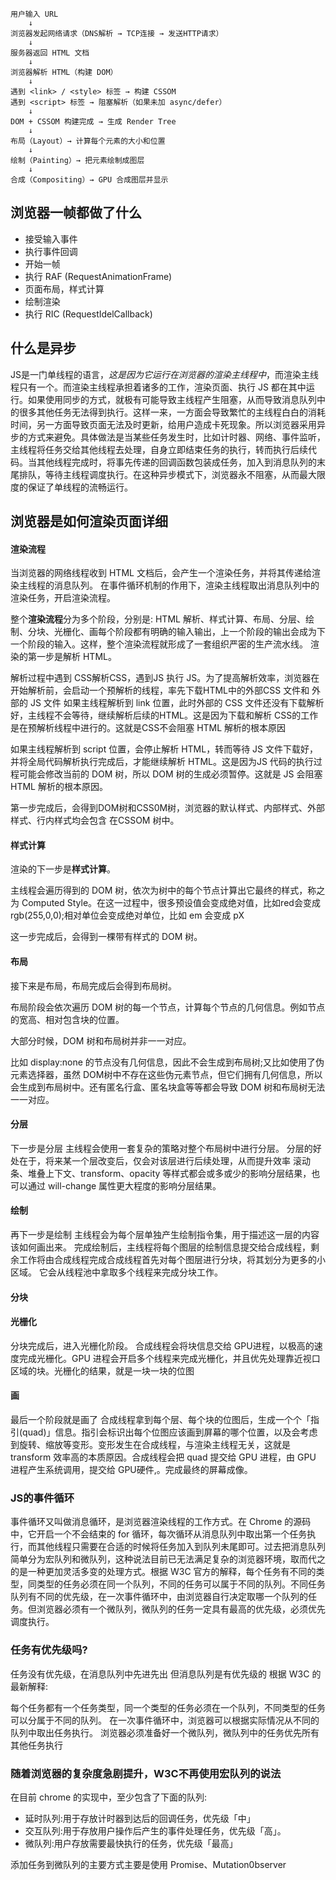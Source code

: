 ```
用户输入 URL
    ↓
浏览器发起网络请求（DNS解析 → TCP连接 → 发送HTTP请求）
    ↓
服务器返回 HTML 文档
    ↓
浏览器解析 HTML（构建 DOM）
    ↓
遇到 <link> / <style> 标签 → 构建 CSSOM
遇到 <script> 标签 → 阻塞解析（如果未加 async/defer）
    ↓
DOM + CSSOM 构建完成 → 生成 Render Tree
    ↓
布局（Layout）→ 计算每个元素的大小和位置
    ↓
绘制（Painting）→ 把元素绘制成图层
    ↓
合成（Compositing）→ GPU 合成图层并显示
```


## 浏览器一帧都做了什么

- 接受输入事件
- 执行事件回调
- 开始一帧
- 执行 RAF (RequestAnimationFrame)
- 页面布局，样式计算
- 绘制渲染
- 执行 RIC (RequestIdelCallback)

## 什么是异步

JS是一门单线程的语言，*这是因为它运行在浏览器的渲染主线程中*，而渲染主线程只有一个。而渲染主线程承担着诸多的工作，渲染页面、执行 JS 都在其中运行。如果使用同步的方式，就极有可能导致主线程产生阻塞，从而导致消息队列中的很多其他任务无法得到执行。这样一来，一方面会导致繁忙的主线程白白的消耗时间，另一方面导致页面无法及时更新，给用户造成卡死现象。所以浏览器采用异步的方式来避免。具体做法是当某些任务发生时，比如计时器、网络、事件监听，主线程将任务交给其他线程去处理，自身立即结束任务的执行，转而执行后续代码。当其他线程完成时，将事先传递的回调函数包装成任务，加入到消息队列的末尾排队，等待主线程调度执行。在这种异步模式下，浏览器永不阻塞，从而最大限度的保证了单线程的流畅运行。


## 浏览器是如何渲染页面详细

#### 渲染流程

当浏览器的网络线程收到 HTML 文档后，会产生一个渲染任务，并将其传递给渲染主线程的消息队列。
在事件循环机制的作用下，渲染主线程取出消息队列中的渲染任务，开启渲染流程。

整个**渲染流程**分为多个阶段，分别是: HTML 解析、样式计算、布局、分层、绘制、分块、光栅化、画每个阶段都有明确的输入输出，上一个阶段的输出会成为下一个阶段的输入。这样，整个渲染流程就形成了一套组织严密的生产流水线。
渲染的第一步是解析 HTML。

解析过程中遇到 CSS解析CSS，遇到JS 执行 JS。为了提高解析效率，浏览器在开始解析前，会启动一个预解析的线程，率先下载HTML中的外部CSS 文件和 外部的 JS 文件
如果主线程解析到 link 位置，此时外部的 CSS 文件还没有下载解析好，主线程不会等待，继续解析后续的HTML。这是因为下载和解析 CSS的工作是在预解析线程中进行的。这就是CSS不会阻塞 HTML 解析的根本原因

如果主线程解析到 script 位置，会停止解析 HTML，转而等待 JS 文件下载好，并将全局代码解析执行完成后，才能继续解析 HTML。这是因为JS 代码的执行过程可能会修改当前的 DOM 树，所以 DOM 树的生成必须暂停。这就是 JS 会阻塞 HTML 解析的根本原因。

第一步完成后，会得到DOM树和CSS0M树，浏览器的默认样式、内部样式、外部样式、行内样式均会包含
在CSSOM 树中。

#### 样式计算

渲染的下一步是**样式计算**。

主线程会遍历得到的 DOM 树，依次为树中的每个节点计算出它最终的样式，称之为 Computed Style。在这一过程中，很多预设值会变成绝对值，比如red会变成rgb(255,0,0);相对单位会变成绝对单位，比如 em 会变成 pX

这一步完成后，会得到一棵带有样式的 DOM 树。

#### 布局

接下来是布局，布局完成后会得到布局树。

布局阶段会依次遍历 DOM 树的每一个节点，计算每个节点的几何信息。例如节点的宽高、相对包含块的位置。

大部分时候，DOM 树和布局树并非一一对应。

比如 display:none 的节点没有几何信息，因此不会生成到布局树;又比如使用了伪元素选择器，虽然 DOM树中不存在这些伪元素节点，但它们拥有几何信息，所以会生成到布局树中。还有匿名行盒、匿名块盒等等都会导致 DOM 树和布局树无法一一对应。

#### 分层

下一步是分层
主线程会使用一套复杂的策略对整个布局树中进行分层。
分层的好处在于，将来某一个层改变后，仅会对该层进行后续处理，从而提升效率
滚动条、堆叠上下文、transform、opacity 等样式都会或多或少的影响分层结果，也可以通过 will-change 属性更大程度的影响分层结果。

#### 绘制

再下一步是绘制
主线程会为每个层单独产生绘制指令集，用于描述这一层的内容该如何画出来。
完成绘制后，主线程将每个图层的绘制信息提交给合成线程，剩余工作将由合成线程完成合成线程首先对每个图层进行分块，将其划分为更多的小区域。
它会从线程池中拿取多个线程来完成分块工作。

#### 分块

#### 光栅化

分块完成后，进入光栅化阶段。
合成线程会将块信息交给 GPU进程，以极高的速度完成光栅化。GPU 进程会开启多个线程来完成光栅化，并且优先处理靠近视口区域的块。光栅化的结果，就是一块一块的位图

#### 画

最后一个阶段就是画了
合成线程拿到每个层、每个块的位图后，生成一个个「指引(quad)」信息。指引会标识出每个位图应该画到屏幕的哪个位置，以及会考虑到旋转、缩放等变形。变形发生在合成线程，与渲染主线程无关，这就是 transform 效率高的本质原因。合成线程会把 quad 提交给 GPU 进程，由 GPU 进程产生系统调用，提交给 GPU硬件,。完成最终的屏幕成像。


### JS的事件循环

事件循环又叫做消息循环，是浏览器渲染线程的工作方式。在 Chrome 的源码中，它开启一个不会结束的 for 循环，每次循环从消息队列中取出第一个任务执行，而其他线程只需要在合适的时候将任务加入到队列未尾即可。过去把消息队列简单分为宏队列和微队列，这种说法目前已无法满足复杂的浏览器环境，取而代之的是一种更加灵活多变的处理方式。根据 W3C 官方的解释，每个任务有不同的类型，同类型的任务必须在同一个队列，不同的任务可以属于不同的队列。不同任务队列有不同的优先级，在一次事件循环中，由浏览器自行决定取哪一个队列的任务。但浏览器必须有一个微队列，微队列的任务一定具有最高的优先级，必须优先调度执行。


### 任务有优先级吗?

任务没有优先级，在消息队列中先进先出
但消息队列是有优先级的
根据 W3C 的最新解释:

每个任务都有一个任务类型，同一个类型的任务必须在一个队列，不同类型的任务可以分属于不同的队列。
在一次事件循环中，浏览器可以根据实际情况从不同的队列中取出任务执行。
浏览器必须准备好一个微队列，微队列中的任务优先所有其他任务执行

### 随着浏览器的复杂度急剧提升，W3C不再使用宏队列的说法

在目前 chrome 的实现中，至少包含了下面的队列:

- 延时队列:用于存放计时器到达后的回调任务，优先级「中」
- 交互队列:用于存放用户操作后产生的事件处理任务，优先级「高」。
- 微队列:用户存放需要最快执行的任务，优先级「最高」

添加任务到微队列的主要方式主要是使用 Promise、Mutation0bserver